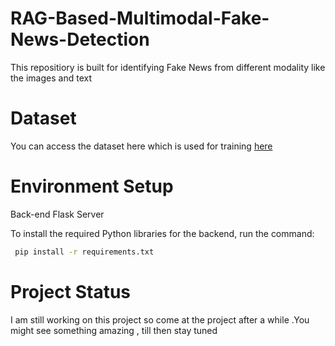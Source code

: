 # RAG-Based-Multimodal-Fake-News-Detection
This repositiory is built for identifying Fake News from different modality like the images and text 
# Dataset
You can access the dataset here which is used for training [here](https://www.cs.rice.edu/~vo9/visualnews/)
# Environment Setup

Back-end Flask Server


To install the required Python libraries for the backend, run the command:
```bash 
 pip install -r requirements.txt
```
# Project Status
I am still working on this project so come at the project after a while  .You might see something amazing , till then stay tuned 

